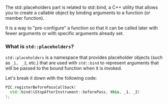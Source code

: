 The std::placeholders part is related to std::bind, a C++ utility that allows you to create a callable object by binding arguments to a function (or member function). 

It is a way to "pre-configure" a function so that it can be called later with fewer arguments or with specific arguments already set.

### What is `std::placeholders`?
`std::placeholders` is a namespace that provides placeholder objects (such as `_1,` ` _2`, etc.) that are used with `std::bind` to represent arguments that will be passed to the bound function when it is invoked.

Let's break it down with the following code:
```cpp
PIC.registerBeforePassCallback(
  std::bind(&StopAfterInstrument::beforePass, this, _1, _2)
);
```

